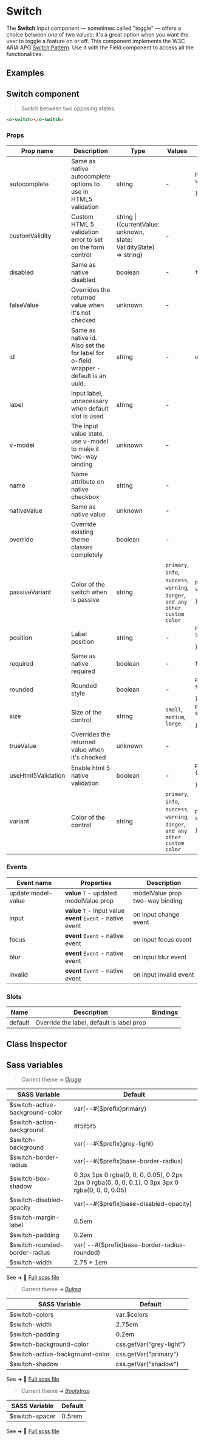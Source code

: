# Switch

<div class="vp-doc">

The **Switch** input component — sometimes called "toggle" — offers a choice between one of two values;
it's a great option when you want the user to toggle a feature on or off.
This component implements the W3C ARIA APG [Switch Pattern](https://www.w3.org/WAI/ARIA/apg/patterns/switch/).
Use it with the Field component to access all the functionalities.

</div>

<div class="vp-example">

## Examples

<example-switch />

</div>

<div class="vp-doc">

## Switch component

> Switch between two opposing states.

```html
<o-switch></o-switch>
```

### Props

| Prop name          | Description                                                                         | Type                                                                   | Values                                                                          | Default                                                                                                                                                    |
| ------------------ | ----------------------------------------------------------------------------------- | ---------------------------------------------------------------------- | ------------------------------------------------------------------------------- | ---------------------------------------------------------------------------------------------------------------------------------------------------------- |
| autocomplete       | Same as native autocomplete options to use in HTML5 validation                      | string                                                                 | -                                                                               | <div><small>From <b>config</b>:</small></div><code style='white-space: nowrap; padding: 0;'>switch: {<br>&nbsp;&nbsp;autocomplete: "off"<br>}</code>       |
| customValidity     | Custom HTML 5 validation error to set on the form control                           | string \| ((currentValue: unknown, state: ValidityState) =&gt; string) | -                                                                               | <code style='white-space: nowrap; padding: 0;'></code>                                                                                                     |
| disabled           | Same as native disabled                                                             | boolean                                                                | -                                                                               | <code style='white-space: nowrap; padding: 0;'>false</code>                                                                                                |
| falseValue         | Overrides the returned value when it's not checked                                  | unknown                                                                | -                                                                               |                                                                                                                                                            |
| id                 | Same as native id. Also set the for label for o-field wrapper - default is an uuid. | string                                                                 | -                                                                               | <code style='white-space: nowrap; padding: 0;'>useId()</code>                                                                                              |
| label              | Input label, unnecessary when default slot is used                                  | string                                                                 | -                                                                               |                                                                                                                                                            |
| v-model            | The input value state, use v-model to make it two-way binding                       | unknown                                                                | -                                                                               |                                                                                                                                                            |
| name               | Name attribute on native checkbox                                                   | string                                                                 | -                                                                               |                                                                                                                                                            |
| nativeValue        | Same as native value                                                                | unknown                                                                | -                                                                               |                                                                                                                                                            |
| override           | Override existing theme classes completely                                          | boolean                                                                | -                                                                               |                                                                                                                                                            |
| passiveVariant     | Color of the switch when is passive                                                 | string                                                                 | `primary`, `info`, `success`, `warning`, `danger`, `and any other custom color` | <div><small>From <b>config</b>:</small></div><code style='white-space: nowrap; padding: 0;'>switch: {<br>&nbsp;&nbsp;passiveVariant: undefined<br>}</code> |
| position           | Label position                                                                      | string                                                                 | -                                                                               | <div><small>From <b>config</b>:</small></div><code style='white-space: nowrap; padding: 0;'>switch: {<br>&nbsp;&nbsp;right: "position"<br>}</code>         |
| required           | Same as native required                                                             | boolean                                                                | -                                                                               | <code style='white-space: nowrap; padding: 0;'>false</code>                                                                                                |
| rounded            | Rounded style                                                                       | boolean                                                                | -                                                                               | <div><small>From <b>config</b>:</small></div><code style='white-space: nowrap; padding: 0;'>switch: {<br>&nbsp;&nbsp;rounded: true<br>}</code>             |
| size               | Size of the control                                                                 | string                                                                 | `small`, `medium`, `large`                                                      | <div><small>From <b>config</b>:</small></div><code style='white-space: nowrap; padding: 0;'>switch: {<br>&nbsp;&nbsp;size: undefined<br>}</code>           |
| trueValue          | Overrides the returned value when it's checked                                      | unknown                                                                | -                                                                               |                                                                                                                                                            |
| useHtml5Validation | Enable html 5 native validation                                                     | boolean                                                                | -                                                                               | <div><small>From <b>config</b>:</small></div><code style='white-space: nowrap; padding: 0;'>{<br>&nbsp;&nbsp;useHtml5Validation: true<br>}</code>          |
| variant            | Color of the control                                                                | string                                                                 | `primary`, `info`, `success`, `warning`, `danger`, `and any other custom color` | <div><small>From <b>config</b>:</small></div><code style='white-space: nowrap; padding: 0;'>switch: {<br>&nbsp;&nbsp;variant: undefined<br>}</code>        |

### Events

| Event name         | Properties                                                       | Description                     |
| ------------------ | ---------------------------------------------------------------- | ------------------------------- |
| update:model-value | **value** `T` - updated modelValue prop                          | modelValue prop two-way binding |
| input              | **value** `T` - input value<br/>**event** `Event` - native event | on input change event           |
| focus              | **event** `Event` - native event                                 | on input focus event            |
| blur               | **event** `Event` - native event                                 | on input blur event             |
| invalid            | **event** `Event` - native event                                 | on input invalid event          |

### Slots

| Name    | Description                               | Bindings |
| ------- | ----------------------------------------- | -------- |
| default | Override the label, default is label prop |          |

</div>

<div class="vp-example">

## Class Inspector

<inspector-switch-viewer />

</div>

<div class="vp-doc">

## Sass variables

<div class="theme-oruga">

> Current theme ➜ _[Oruga](https://github.com/oruga-ui/theme-oruga)_

| SASS Variable                   | Default                                                                                          |
| ------------------------------- | ------------------------------------------------------------------------------------------------ |
| $switch-active-background-color | var(--#{$prefix}primary)                                                                         |
| $switch-action-background       | #f5f5f5                                                                                          |
| $switch-background              | var(--#{$prefix}grey-light)                                                                      |
| $switch-border-radius           | var(--#{$prefix}base-border-radius)                                                              |
| $switch-box-shadow              | 0 3px 1px 0 rgba(0, 0, 0, 0.05), 0 2px 2px 0 rgba(0, 0, 0, 0.1), 0 3px 3px 0 rgba(0, 0, 0, 0.05) |
| $switch-disabled-opacity        | var(--#{$prefix}base-disabled-opacity)                                                           |
| $switch-margin-label            | 0.5em                                                                                            |
| $switch-padding                 | 0.2em                                                                                            |
| $switch-rounded-border-radius   | var( --#{$prefix}base-border-radius-rounded)                                                     |
| $switch-width                   | 2.75 \* 1em                                                                                      |

See ➜ 📄 [Full scss file](https://github.com/oruga-ui/theme-oruga/tree/main/src/assets/scss/components/_switch.scss)

</div>
<div class="theme-bulma">

> Current theme ➜ _[Bulma](https://github.com/oruga-ui/theme-bulma)_

| SASS Variable                   | Default                  |
| ------------------------------- | ------------------------ |
| $switch-colors                  | var.$colors              |
| $switch-width                   | 2.75em                   |
| $switch-padding                 | 0.2em                    |
| $switch-background-color        | css.getVar("grey-light") |
| $switch-active-background-color | css.getVar("primary")    |
| $switch-shadow                  | css.getVar("shadow")     |

See ➜ 📄 [Full scss file](https://github.com/oruga-ui/theme-bulma/tree/main/src/assets/scss/components/_switch.scss)

</div>
<div class="theme-bootstrap">

> Current theme ➜ _[Bootstrap](https://github.com/oruga-ui/theme-bootstrap)_

| SASS Variable  | Default |
| -------------- | ------- |
| $switch-spacer | 0.5rem  |

See ➜ 📄 [Full scss file](https://github.com/oruga-ui/theme-bootstrap/tree/main/src/assets/scss/components/_switch.scss)

</div>

</div>
